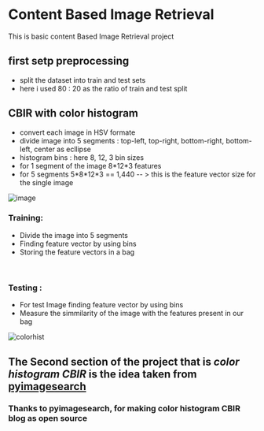 # Content Based Image Retrieval
This is basic content Based Image Retrieval project

## first setp preprocessing 
<ul>
  <li>split the dataset into train and test sets </li>
  <li> here i used 80 : 20 as the ratio of train and test split </li>
 </ul>

## CBIR with color histogram
<ul>
  <li> convert each image in HSV formate </li>
  <li> divide image into 5 segments : top-left, top-right, bottom-right, bottom-left, center as ecllipse </li>
  <li> histogram bins : here 8, 12, 3 bin sizes </li>
  <li> for 1 segment of the image 8*12*3 features </li>
  <li> for 5 segments 5*8*12*3 == 1,440 -- > this is the feature vector size for the single image</li>
 </ul>
 
 ![image](https://user-images.githubusercontent.com/82259446/142576985-b75b601f-a3b7-45ad-b7b4-768af5ac7748.png)

### Training:
<ul>
<li> Divide the image into 5 segments </li>
<li> Finding feature vector by using bins</li>
<li> Storing the feature vectors in a bag</li>
</ul>

<br/>


### Testing :
<ul>
<li> For test Image finding feature vector by using bins</li>
<li> Measure the simmilarity of the image with the features present in our bag</li>
</ul>
 
![colorhist](https://user-images.githubusercontent.com/82259446/136047789-798d3917-1ed0-4cf5-8e25-1db1c89f8440.gif)

## The Second section of the project that is ***color histogram CBIR*** is the idea taken from <a href="https://www.pyimagesearch.com/2014/12/01/complete-guide-building-image-search-engine-python-opencv/">pyimagesearch </a>
### Thanks to pyimagesearch, for making color histogram CBIR blog as open source
